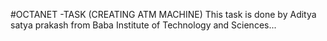 #OCTANET -TASK (CREATING ATM MACHINE)
This task is done by Aditya satya prakash from Baba Institute of Technology and Sciences...
